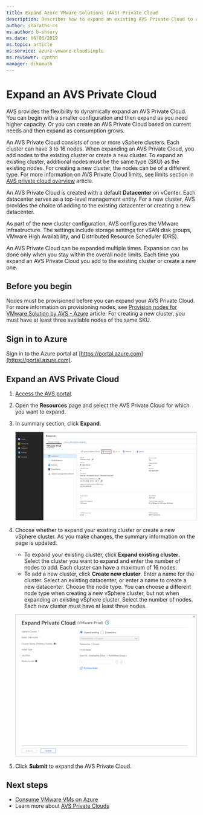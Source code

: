 ```yaml
--- 
title: Expand Azure VMware Solutions (AVS) Private Cloud
description: Describes how to expand an existing AVS Private Cloud to add capacity in an existing or new cluster
author: sharaths-cs
ms.author: b-shsury 
ms.date: 06/06/2019 
ms.topic: article 
ms.service: azure-vmware-cloudsimple 
ms.reviewer: cynthn 
manager: dikamath 
---
```


# Expand an AVS Private Cloud

AVS provides the flexibility to dynamically expand an AVS Private Cloud. You can begin with a smaller configuration and then expand as you need higher capacity. Or you can create an AVS Private Cloud based on current needs and then expand as consumption grows.

An AVS Private Cloud consists of one or more vSphere clusters. Each cluster can have 3 to 16 nodes. When expanding an AVS Private Cloud, you add nodes to the existing cluster or create a new cluster. To expand an existing cluster, additional nodes must be the same type (SKU) as the existing nodes. For creating a new cluster, the nodes can be of a different type. For more information on AVS Private Cloud limits, see limits section in [AVS private cloud overview](cloudsimple-private-cloud.md) article.

An AVS Private Cloud is created with a default **Datacenter** on vCenter. Each datacenter serves as a top-level management entity. For a new cluster, AVS provides the choice of adding to the existing datacenter or creating a new datacenter.

As part of the new cluster configuration, AVS configures the VMware infrastructure. The settings include storage settings for vSAN disk groups, VMware High Availability, and Distributed Resource Scheduler (DRS).

An AVS Private Cloud can be expanded multiple times. Expansion can be done only when you stay within the overall node limits. Each time you expand an AVS Private Cloud you add to the existing cluster or create a new one.

## Before you begin

Nodes must be provisioned before you can expand your AVS Private Cloud. For more information on provisioning nodes, see [Provision nodes for VMware Solution by AVS - Azure](create-nodes.md) article. For creating a new cluster, you must have at least three available nodes of the same SKU.

## Sign in to Azure

Sign in to the Azure portal at [https://portal.azure.com](https://portal.azure.com).

## Expand an AVS Private Cloud

1. [Access the AVS portal](access-cloudsimple-portal.md).

2. Open the **Resources** page and select the AVS Private Cloud for which you want to expand.

3. In summary section, click **Expand**.

    ![Expand AVS Private Cloud](media/resources-expand-private-cloud.png)

4. Choose whether to expand your existing cluster or create a new vSphere cluster. As you make changes, the summary information on the page is updated.

    * To expand your existing cluster, click **Expand existing cluster**. Select the cluster you want to expand and enter the number of nodes to add. Each cluster can have a maximum of 16 nodes.
    * To add a new cluster, click **Create new cluster**. Enter a name for the cluster. Select an existing datacenter, or enter a name to create a new datacenter. Choose the node type. You can choose a different node type when creating a new vSphere cluster, but not when expanding an existing vSphere cluster. Select the number of nodes. Each new cluster must have at least three nodes.

    ![Expand AVS Private Cloud - add nodes](media/resources-expand-private-cloud-add-nodes.png)

5. Click **Submit** to expand the AVS Private Cloud.

## Next steps

* [Consume VMware VMs on Azure](quickstart-create-vmware-virtual-machine.md)
* Learn more about [AVS Private Clouds](cloudsimple-private-cloud.md)